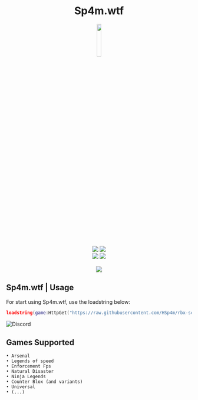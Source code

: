 
<h1 align="center">
  Sp4m.wtf 
</h1>

<p align= "center">
    <img align="center" width="15%" src="https://cdn.discordapp.com/icons/1262898120598224987/3347c545796423dd67fa1462e7c06f45.webp?size=1024&format=webp&width=0&height=256">
    <br>
    <br>
   <img src="https://img.shields.io/github/languages/top/HSp4m/rbx-scr.wtf">
   <img src="https://img.shields.io/github/last-commit/HSp4m/rbx-scr.wtf">
   <br>
   <img src="https://img.shields.io/github/issues/HSp4m/rbx-scr.wtf">
   <img src="https://img.shields.io/github/issues-closed/HSp4m/rbx-scr.wtf">
   <br>
   <br>
   <img src="https://repobeats.axiom.co/api/embed/daa8cec2ba278a52221262d351608a77db29feaf.svg">
</p>

## Sp4m.wtf | Usage 

For start using Sp4m.wtf, use the loadstring below:
```lua
loadstring(game:HttpGet("https://raw.githubusercontent.com/HSp4m/rbx-scr.wtf/main/loader.brainfuck", true))()
```
![Discord](https://img.shields.io/discord/1262898120598224987?style=flat&logo=discord&logoColor=%23FFF&label=discord&color=%237785cc&cacheSeconds=5&link=https%3A%2F%2Fdiscord.gg%2FxHjRajafpj)

## Games Supported
    • Arsenal
    • Legends of speed
    • Enforcement Fps
    • Natural Disaster
    • Ninja Legends
    • Counter Blox (and variants)
    • Universal
    • (...)
